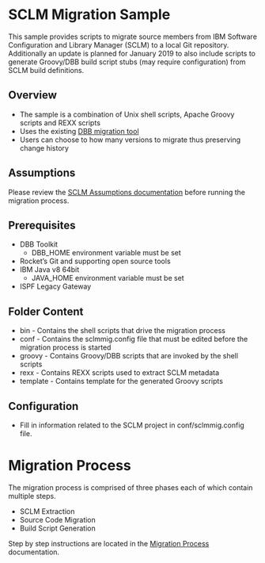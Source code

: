 
# SCLM Migration Sample
This sample provides scripts to migrate source members from IBM Software Configuration and Library Manager (SCLM) to a local Git repository. Additionally an update is planned for January 2019 to also include scripts to generate Groovy/DBB build script stubs (may require configuration) from SCLM build definitions.

## Overview
* The sample is a combination of Unix shell scripts, Apache Groovy scripts and REXX scripts
* Uses the existing [DBB migration tool](https://www.ibm.com/support/knowledgecenter/SS6T76_1.0.2/migration.html)
* Users can choose to how many versions to migrate thus preserving change history 

## Assumptions
Please review the [SCLM Assumptions documentation](https://github.com/IBM/dbb/blob/master/Migration/sclm/sclmAssumptions.md)  before running the migration process.

## Prerequisites
* DBB Toolkit
    * DBB_HOME environment variable must be set
* Rocket’s Git and supporting open source tools
* IBM Java v8 64bit
    * JAVA_HOME environment variable must be set
* ISPF Legacy Gateway

## Folder Content
* bin - Contains the shell scripts that drive the migration process
* conf - Contains the sclmmig.config file that must be edited before the migration process is started
* groovy - Contains Groovy/DBB scripts that are invoked by the shell scripts
* rexx - Contains REXX scripts used to extract SCLM metadata
* template - Contains template for the generated Groovy scripts

## Configuration
* Fill in information related to the SCLM project in conf/sclmmig.config file.

# Migration Process
The migration process is comprised of three phases each of which contain multiple steps.  
* SCLM Extraction
* Source Code Migration
* Build Script Generation

Step by step instructions are located in the [Migration Process](https://github.com/IBM/dbb/blob/master/Migration/sclm/migrationSteps.md) documentation.

